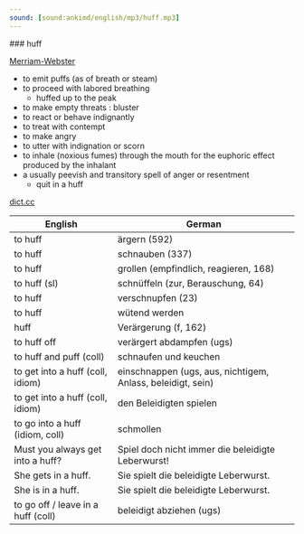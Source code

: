 ```yaml
---
sound: [sound:ankimd/english/mp3/huff.mp3]
---
```


\### huff

[Merriam-Webster](https://www.merriam-webster.com/dictionary/huff)

- to emit puffs (as of breath or steam)
- to proceed with labored breathing
    - huffed up to the peak
- to make empty threats : bluster
- to react or behave indignantly
- to treat with contempt
- to make angry
- to utter with indignation or scorn
- to inhale (noxious fumes) through the mouth for the euphoric effect produced by the inhalant
- a usually peevish and transitory spell of anger or resentment
    - quit in a huff

[dict.cc](https://www.dict.cc/huff)

| English        | German       |
| -------------- | ------------ |
| to huff | ärgern (592) |
| to huff | schnauben (337) |
| to huff | grollen (empfindlich, reagieren, 168) |
| to huff (sl) | schnüffeln (zur, Berauschung, 64) |
| to huff | verschnupfen (23) |
| to huff | wütend werden |
| huff | Verärgerung (f, 162) |
| to huff off | verärgert abdampfen (ugs) |
| to huff and puff (coll) | schnaufen und keuchen |
| to get into a huff (coll, idiom) | einschnappen (ugs, aus, nichtigem, Anlass, beleidigt, sein) |
| to get into a huff (coll, idiom) | den Beleidigten spielen |
| to go into a huff (idiom, coll) | schmollen |
| Must you always get into a huff? | Spiel doch nicht immer die beleidigte Leberwurst! |
| She gets in a huff. | Sie spielt die beleidigte Leberwurst. |
| She is in a huff. | Sie spielt die beleidigte Leberwurst. |
| to go off / leave in a huff (coll) | beleidigt abziehen (ugs) |
